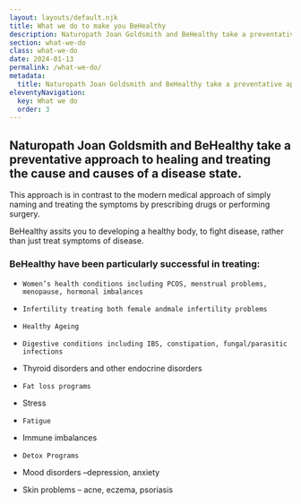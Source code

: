 ```yaml
---
layout: layouts/default.njk
title: What we do to make you BeHealthy
description: Naturopath Joan Goldsmith and BeHealthy take a preventative approach to healing and treating the cause and causes of a disease state.
section: what-we-do
class: what-we-do
date: 2024-01-13
permalink: /what-we-do/
metadata:
  title: Naturopath Joan Goldsmith and BeHealthy take a preventative approach to healing and treating the cause and causes of a disease state.
eleventyNavigation:
  key: What we do
  order: 3
---
```




## Naturopath Joan Goldsmith and BeHealthy take a preventative approach to healing and treating the cause and causes of a disease state. ## 


This approach is in contrast to the modern medical approach of simply naming and treating the symptoms by prescribing drugs or performing surgery.


BeHealthy assits you to developing a healthy body, to fight disease, rather than just treat symptoms of disease.

### BeHealthy have been particularly successful in treating: ###

-     Women’s health conditions including PCOS, menstrual problems, menopause, hormonal imbalances

-     Infertility treating both female andmale infertility problems

-     Healthy Ageing

-     Digestive conditions including IBS, constipation, fungal/parasitic infections

-    Thyroid disorders and other endocrine disorders

-     Fat loss programs

-    Stress

-     Fatigue

-    Immune imbalances

-     Detox Programs

-    Mood disorders –depression, anxiety

-    Skin problems – acne, eczema, psoriasis




